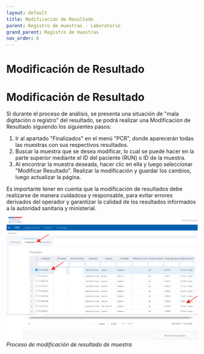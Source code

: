 ```yaml
---
layout: default
title: Modificación de Resultado
parent: Registro de muestras - Laboratorio 
grand_parent: Registro de muestras
nav_order: 6
---
```


# Modificación de Resultado

<h1>Modificación de Resultado</h1>
<p>Si durante el proceso de análisis, se presenta una situación de "mala digitación o registro" del resultado, se podrá realizar una Modificación de Resultado siguiendo los siguientes pasos:</p>
<ol>
<li>Ir al apartado "Finalizados" en el menú "PCR", donde aparecerán todas las muestras con sus respectivos resultados.</li>
<li>Buscar la muestra que se desea modificar, lo cual se puede hacer en la parte superior mediante el ID del paciente (RUN) o ID de la muestra.</li>
<li>Al encontrar la muestra deseada, hacer clic en ella y luego seleccionar "Modificar Resultado". Realizar la modificación y guardar los cambios, luego actualizar la página.</li>
</ol>
<p>Es importante tener en cuenta que la modificación de resultados debe realizarse de manera cuidadosa y responsable, para evitar errores derivados del operador y garantizar la calidad de los resultados informados a la autoridad sanitaria y ministerial.</p>
<p><img alt="Alt text" src="img/lab_mod_res.png" />
<em>Proceso de modificación de resultado de muestra</em></p>